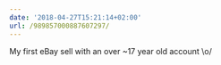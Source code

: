 ```yaml
---
date: '2018-04-27T15:21:14+02:00'
url: /989857000887607297/
---
```

My first eBay sell with an over ~17 year old account \o/
